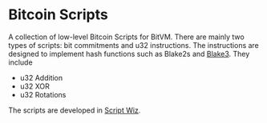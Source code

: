 # Bitcoin Scripts

A collection of low-level Bitcoin Scripts for BitVM. There are mainly two types of scripts: bit commitments and u32 instructions. The instructions are designed to implement hash functions such as Blake2s and [Blake3](https://github.com/BLAKE3-team/BLAKE3-specs/blob/master/blake3.pdf). They include

- u32 Addition
- u32 XOR
- u32 Rotations


The scripts are developed in [Script Wiz](https://ide.scriptwiz.app).
